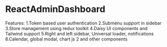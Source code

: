 # ReactAdminDashboard

Features:
1.Token based user authentication
2.Submenu support in sidebar
3.Store management using redux toolkit
4.Daisy UI components and Tailwind support
5.Right and left sidebar, Universal loader, notifications
6.Calendar, global modal, chart js 2 and other components
